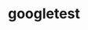 ---
title: "googletest"
layout: cache
category: package
meta: {"versions": ["1.10.0", "1.8.1"], "compilers": ["gcc@10.3.0", "gcc@7.3.0", "gcc@7.3.1", "gcc@7.4.0", "gcc@7.5.0", "gcc@8.1.0", "gcc@8.3.1", "gcc@8.4.1", "gcc@9.3.0", "intel@19.1.3.304"]}
spec_files: 
 - spec-0.json
 - spec-1.json
 - spec-2.json
 - spec-3.json
 - spec-4.json
 - spec-5.json
 - spec-6.json
 - spec-7.json
 - spec-8.json
 - spec-9.json
 - spec-10.json
 - spec-11.json
 - spec-12.json
 - spec-13.json
 - spec-14.json
 - spec-15.json
 - spec-16.json
 - spec-17.json
 - spec-18.json
 - spec-19.json
 - spec-20.json
 - spec-21.json
 - spec-22.json
 - spec-23.json
 - spec-24.json
 - spec-25.json
 - spec-26.json
 - spec-27.json
 - spec-28.json
 - spec-29.json
 - spec-30.json
 - spec-31.json
 - spec-32.json
 - spec-33.json
 - spec-34.json
 - spec-35.json
 - spec-36.json
 - spec-37.json
 - spec-38.json
 - spec-39.json
 - spec-40.json
 - spec-41.json
 - spec-42.json
 - spec-43.json
 - spec-44.json
 - spec-45.json
 - spec-46.json
 - spec-47.json
 - spec-48.json
 - spec-49.json
 - spec-50.json
 - spec-51.json
 - spec-52.json
 - spec-53.json
 - spec-54.json
 - spec-55.json
 - spec-56.json
 - spec-57.json
 - spec-58.json
 - spec-59.json
 - spec-60.json
spec_names:
 - 'googletest@1.8.1%gcc@9.3.0+gmock~ipo+pthreads+shared build_type=RelWithDebInfo arch=linux-rhel7-ppc64le'
 - 'googletest@1.8.1%gcc@8.3.1+gmock~ipo+pthreads+shared build_type=RelWithDebInfo arch=linux-rhel8-ppc64le'
 - 'googletest@1.8.1%gcc@7.5.0+gmock~ipo+pthreads+shared build_type=RelWithDebInfo arch=linux-ubuntu18.04-ppc64le'
 - 'googletest@1.10.0%gcc@8.3.1~gmock+pthreads+shared build_type=RelWithDebInfo arch=linux-rhel8-x86_64'
 - 'googletest@1.8.1%gcc@9.3.0+gmock~ipo+pthreads+shared build_type=RelWithDebInfo arch=linux-ubuntu20.04-x86_64'
 - 'googletest@1.8.1%gcc@9.3.0+gmock~ipo+pthreads+shared build_type=RelWithDebInfo arch=linux-ubuntu20.04-ppc64le'
 - 'googletest@1.8.1%gcc@8.3.1+gmock~ipo+pthreads+shared build_type=RelWithDebInfo arch=linux-rhel8-x86_64'
 - 'googletest@1.10.0%gcc@9.3.0~gmock~ipo+pthreads+shared build_type=RelWithDebInfo arch=linux-rhel7-ppc64le'
 - 'googletest@1.8.1%gcc@7.3.1+gmock~ipo+pthreads+shared build_type=RelWithDebInfo arch=linux-amzn2-x86_64'
 - 'googletest@1.10.0%gcc@8.4.1~gmock~ipo+pthreads+shared build_type=RelWithDebInfo arch=linux-rhel8-x86_64'
 - 'googletest@1.8.1%gcc@9.3.0+gmock~ipo+pthreads+shared build_type=RelWithDebInfo arch=linux-rhel7-x86_64'
 - 'googletest@1.8.1%gcc@9.3.0+gmock~ipo+pthreads+shared build_type=RelWithDebInfo arch=cray-cnl7-haswell'
 - 'googletest@1.8.1%gcc@8.4.1+gmock~ipo+pthreads+shared build_type=RelWithDebInfo arch=linux-rhel8-ppc64le'
 - 'googletest@1.8.1%gcc@8.1.0+gmock~ipo+pthreads+shared build_type=RelWithDebInfo arch=linux-rhel7-ppc64le'
 - 'googletest@1.8.1%gcc@7.5.0+gmock~ipo+pthreads+shared build_type=RelWithDebInfo arch=linux-ubuntu18.04-x86_64'
 - 'googletest@1.10.0%gcc@7.3.0~gmock+pthreads+shared build_type=RelWithDebInfo arch=linux-rhel8-x86_64'
 - 'googletest@1.10.0%gcc@7.5.0~gmock+pthreads+shared build_type=RelWithDebInfo arch=linux-ubuntu18.04-x86_64'
 - 'googletest@1.10.0%gcc@7.3.0~gmock+pthreads+shared build_type=RelWithDebInfo arch=linux-rhel7-x86_64'
 - 'googletest@1.10.0%gcc@9.3.0~gmock~ipo+pthreads+shared build_type=RelWithDebInfo arch=linux-ubuntu20.04-ppc64le'
 - 'googletest@1.10.0%gcc@7.3.0~gmock+pthreads+shared build_type=RelWithDebInfo arch=linux-centos7-ppc64le'
 - 'googletest@1.10.0%gcc@7.5.0~gmock+pthreads+shared build_type=RelWithDebInfo arch=linux-ubuntu18.04-ppc64le'
 - 'googletest@1.8.1%gcc@8.1.0+gmock~ipo+pthreads+shared build_type=RelWithDebInfo arch=linux-rhel7-x86_64'
 - 'googletest@1.10.0%gcc@7.5.0~gmock+pthreads+shared build_type=RelWithDebInfo arch=linux-ubuntu18.04-aarch64'
 - 'googletest@1.10.0%gcc@8.3.1~gmock+pthreads+shared build_type=RelWithDebInfo arch=linux-centos8-x86_64'
 - 'googletest@1.10.0%gcc@8.1.0~gmock+pthreads+shared build_type=RelWithDebInfo arch=linux-rhel7-ppc64le'
 - 'googletest@1.10.0%gcc@7.3.0~gmock+pthreads+shared build_type=RelWithDebInfo arch=linux-centos7-x86_64'
 - 'googletest@1.8.1%gcc@8.4.1+gmock~ipo+pthreads+shared build_type=RelWithDebInfo arch=linux-rhel8-x86_64'
 - 'googletest@1.10.0%gcc@7.3.1~gmock~ipo+pthreads+shared build_type=RelWithDebInfo arch=linux-amzn2-x86_64'
 - 'googletest@1.10.0%intel@19.1.3.304~gmock~ipo+pthreads+shared build_type=RelWithDebInfo arch=cray-cnl7-haswell'
 - 'googletest@1.10.0%gcc@7.3.0~gmock+pthreads+shared build_type=RelWithDebInfo arch=linux-rhel7-ppc64le'
 - 'googletest@1.10.0%gcc@9.3.0~gmock~ipo+pthreads+shared build_type=RelWithDebInfo arch=linux-ubuntu20.04-x86_64'
 - 'googletest@1.10.0%gcc@8.1.0~gmock+pthreads+shared build_type=RelWithDebInfo arch=linux-rhel7-x86_64'
 - 'googletest@1.10.0%gcc@7.5.0~gmock+pthreads+shared build_type=RelWithDebInfo arch=linux-ubuntu18.04-power8le'
 - 'googletest@1.10.0%gcc@7.5.0~gmock~ipo+pthreads+shared build_type=RelWithDebInfo arch=linux-ubuntu18.04-ppc64le'
 - 'googletest@1.10.0%gcc@9.3.0~gmock~ipo+pthreads+shared build_type=RelWithDebInfo arch=linux-rhel7-x86_64'
 - 'googletest@1.10.0%gcc@7.3.0~gmock+pthreads+shared build_type=RelWithDebInfo arch=linux-centos8-x86_64'
 - 'googletest@1.10.0%gcc@7.3.0~gmock+pthreads+shared build_type=RelWithDebInfo arch=linux-ubuntu18.04-x86_64'
 - 'googletest@1.10.0%gcc@8.1.0~gmock+pthreads+shared build_type=RelWithDebInfo arch=linux-centos7-ppc64le'
 - 'googletest@1.10.0%gcc@8.1.0~gmock~ipo+pthreads+shared build_type=RelWithDebInfo arch=linux-rhel7-ppc64le'
 - 'googletest@1.10.0%gcc@8.3.1~gmock~ipo+pthreads+shared build_type=RelWithDebInfo arch=linux-rhel8-ppc64le'
 - 'googletest@1.10.0%gcc@7.5.0~gmock+pthreads+shared build_type=RelWithDebInfo arch=linux-ubuntu18.04-ppc64le'
 - 'googletest@1.10.0%gcc@8.3.1~gmock~ipo+pthreads+shared build_type=RelWithDebInfo arch=linux-rhel8-x86_64'
 - 'googletest@1.10.0%gcc@8.1.0~gmock+pthreads+shared build_type=RelWithDebInfo arch=linux-rhel7-power8le'
 - 'googletest@1.10.0%gcc@8.3.1~gmock+pthreads+shared build_type=RelWithDebInfo arch=linux-centos8-ppc64le'
 - 'googletest@1.8.1%intel@19.1.3.304+gmock~ipo+pthreads+shared build_type=RelWithDebInfo arch=cray-cnl7-haswell'
 - 'googletest@1.10.0%gcc@7.5.0~gmock+pthreads+shared build_type=RelWithDebInfo arch=linux-ubuntu18.04-x86_64'
 - 'googletest@1.10.0%gcc@8.1.0~gmock+pthreads+shared build_type=RelWithDebInfo arch=linux-rhel7-x86_64'
 - 'googletest@1.10.0%gcc@8.1.0~gmock+pthreads+shared build_type=RelWithDebInfo arch=linux-rhel7-ppc64le'
 - 'googletest@1.10.0%gcc@10.3.0~gmock~ipo+pthreads+shared build_type=RelWithDebInfo arch=linux-ubuntu21.04-ppc64le'
 - 'googletest@1.10.0%gcc@9.3.0~gmock+pthreads+shared build_type=RelWithDebInfo arch=linux-ubuntu20.04-ppc64le'
 - 'googletest@1.10.0%gcc@7.5.0~gmock~ipo+pthreads+shared build_type=RelWithDebInfo arch=linux-ubuntu18.04-x86_64'
 - 'googletest@1.10.0%gcc@8.3.1~gmock+pthreads+shared build_type=RelWithDebInfo arch=linux-rhel8-ppc64le'
 - 'googletest@1.10.0%gcc@8.1.0~gmock+pthreads+shared build_type=RelWithDebInfo arch=linux-centos7-x86_64'
 - 'googletest@1.10.0%gcc@8.4.1~gmock~ipo+pthreads+shared build_type=RelWithDebInfo arch=linux-rhel8-ppc64le'
 - 'googletest@1.10.0%gcc@8.3.1~gmock+pthreads+shared build_type=RelWithDebInfo arch=linux-rhel8-aarch64'
 - 'googletest@1.10.0%gcc@9.3.0~gmock~ipo+pthreads+shared build_type=RelWithDebInfo arch=cray-cnl7-haswell'
 - 'googletest@1.10.0%gcc@8.1.0~gmock~ipo+pthreads+shared build_type=RelWithDebInfo arch=linux-rhel7-x86_64'
 - 'googletest@1.10.0%gcc@10.3.0~gmock~ipo+pthreads+shared build_type=RelWithDebInfo arch=linux-ubuntu21.04-x86_64'
 - 'googletest@1.10.0%gcc@7.4.0~gmock+pthreads+shared build_type=RelWithDebInfo arch=linux-ubuntu18.04-x86_64'
 - 'googletest@1.10.0%gcc@7.3.0~gmock+pthreads+shared build_type=RelWithDebInfo arch=linux-ubuntu18.04-ppc64le'
 - 'googletest@1.10.0%gcc@9.3.0~gmock+pthreads+shared build_type=RelWithDebInfo arch=linux-ubuntu20.04-x86_64'
---